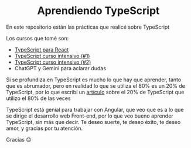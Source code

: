 <h1 align="center">
  Aprendiendo TypeScript
</h1>

En este repositorio están las prácticas que realicé sobre TypeScript

Los cursos que tomé son:
* [TypeScript para React](https://www.youtube.com/watch?v=35k7Ag_TWng)
* [TypeScript curso intensivo (#1)](https://www.youtube.com/watch?v=fUgxxhI_bvc&t=116s)
* [TypeScript curso intensivo (#2)](https://www.youtube.com/watch?v=L1ZSk-vPVKI)
* ChatGPT y Gemini para aclarar dudas

Si se profundiza en TypeScript es mucho lo que hay que aprender, tanto que es abrumador, pero en realidad lo que se utiliza el 80% es un 20% de TypeScript, por lo que escribí un [artículo](https://www.youtube.com) sobre el 20% de TypeScript que utilizo el 80% de las veces

TypeScript está genial para trabajar con Angular, que veo que es a lo que se dirige el desarrollo web Front-end, por lo que veo bueno aprender TypeScript, sin más que decir. Te deseo suerte, te deseo éxito, te deseo amor, y gracias por tu atención.

Gracias 😊
